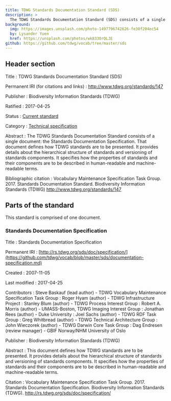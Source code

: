 ```yaml
---
title: TDWG Standards Documentation Standard (SDS)
description: >
  The TDWG Standards Documentation Standard (SDS) consists of a single document: the [Standards Documentation Specification](https://github.com/tdwg/vocab/blob/master/sds/documentation-specification.md). That document defines how TDWG standards are to be presented. It provides details about the hierarchical structure of standards and versioning of standards components. It specifies how the properties of standards and their components are to be described in human-readable and machine-readable terms.
background:
  img: https://images.unsplash.com/photo-1497796742626-fe30f204ec54
  by: Lysander Yuen
  href: https://unsplash.com/photos/wk833OrQLJE
github: https://github.com/tdwg/vocab/tree/master/sds
---
```

## Header section

Title
: TDWG Standards Documentation Standard (SDS)

Permanent IRI (for citations and links)
: <http://www.tdwg.org/standards/147>

Publisher
: Biodiversity Information Standards (TDWG)

Ratified
: 2017-04-25

Status
: [Current standard](/standards/status-and-categories/#status)

Category
: [Technical specification](/standards/status-and-categories/#category)

Abstract
: The TDWG Standards Documentation Standard consists of a single document: the Standards Documentation Specification. That document defines how TDWG standards are to be presented. It provides details about the hierarchical structure of standards and versioning of standards components. It specifies how the properties of standards and their components are to be described in human-readable and machine-readable terms.

Bibliographic citation
: Vocabulary Maintenance Specification Task Group. 2017. Standards Documentation Standard. Biodiversity Information Standards (TDWG) <http://www.tdwg.org/standards/147>

## Parts of the standard

This standard is comprised of one document.

### Standards Documentation Specification

Title
: Standards Documentation Specification

Permanent IRI
: [http://rs.tdwg.org/sds/doc/specification/](https://github.com/tdwg/vocab/blob/master/sds/documentation-specification.md)

Created
: 2007-11-05

Last modified
: 2017-04-25

Contributors
: Steve Baskauf (lead author) - TDWG Vocabulary Maintenance Specification Task Group
: Roger Hyam (author) - TDWG Infrastructure Project
: Stanley Blum (author) - TDWG Process Interest Group
: Robert A. Morris (author) - UMASS-Boston, TDWG Imaging Interest Group
: Jonathan Rees (author) - Duke University
: Joel Sachs (author) - TDWG RDF Task Group
: Greg Whitbread (author) - TDWG Technical Architecture Group
: John Wieczorek (author) - TDWG Darwin Core Task Group
: Dag Endresen (review manager) - GBIF Norway/NHM University of Oslo

Publisher
: Biodiversity Information Standards (TDWG)

Abstract
: This document defines how TDWG standards are to be presented. It provides details about the hierarchical structure of standards and versioning of standards components. It specifies how the properties of standards and their components are to be described in human-readable and machine-readable terms.

Citation
: Vocabulary Maintenance Specification Task Group. 2017. Standards Documentation Specification. Biodiversity Information Standards (TDWG). <http://rs.tdwg.org/sds/doc/specification/>
